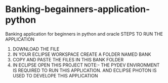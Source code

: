 # Banking-begainners-application-python
Banking application for beginners in python and oracle 
STEPS TO RUN THE APPLICATION
1. DOWNLOAD THE FILE
2. IN YOUR ECLIPSE WORKSPACE CREATE A FOLDER NAMED BANK
3. COPY AND PASTE THE FILES IN THIS BANK FOLDER
4. IN ECLIPSE OPEN THIS PROJECT
NOTE:- THE PYDEV ENVIRONMENT IS REQUIRED TO RUN THIS APPLICATION.
AND ECLIPSE PHOTON IS USED TO DEVELOPE THIS APPLICATION
